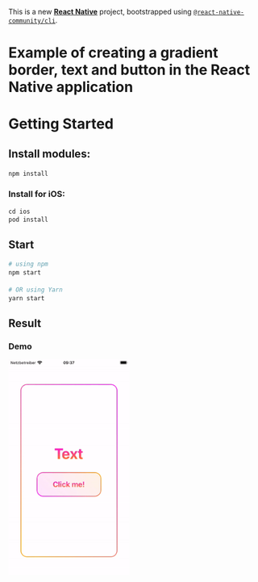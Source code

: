 This is a new [**React Native**](https://reactnative.dev) project, bootstrapped using [`@react-native-community/cli`](https://github.com/react-native-community/cli).

# Example of creating a gradient border, text and button in the React Native application

# Getting Started

## Install modules:

```npm install```

### Install for iOS:

```
cd ios
pod install
```

## Start

```bash
# using npm
npm start

# OR using Yarn
yarn start
```
## Result

### Demo

<img src="https://github.com/zahoruiko/React-Native-Gradient-Border-Text-Button/blob/main/appImages/video.gif" width="240" />
